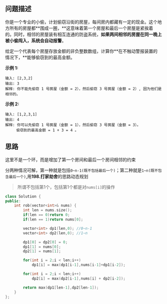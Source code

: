 ## 问题描述

你是一个专业的小偷，计划偷窃沿街的房屋，每间房内都藏有一定的现金。这个地方所有的房屋都**围成一圈，**这意味着第一个房屋和最后一个房屋是紧挨着的。同时，相邻的房屋装有相互连通的防盗系统，**如果两间相邻的房屋在同一晚上被小偷闯入，系统会自动报警**。

给定一个代表每个房屋存放金额的非负整数数组，计算你**在不触动警报装置的情况下，**能够偷窃到的最高金额。

**示例 1:**

```
输入: [2,3,2]
输出: 3
解释: 你不能先偷窃 1 号房屋（金额 = 2），然后偷窃 3 号房屋（金额 = 2）, 因为他们是相邻的。
```

**示例 2:**

```
输入: [1,2,3,1]
输出: 4
解释: 你可以先偷窃 1 号房屋（金额 = 1），然后偷窃 3 号房屋（金额 = 3）。
     偷窃到的最高金额 = 1 + 3 = 4 。
```

## 思路

这里不是一个环，而是增加了第一个房间和最后一个房间相邻的约束

分两种情况可解，第一种就是包括`0~n-1(既不包括最后一个)`；第二种就是`1~n(既不包含最后一个)`,用**198.打家劫舍**的思路动态规划

> 所谓不包括第1个，包括第1个都是对`nums[i]`的操作

```cpp
class Solution {
public:
    int rob(vector<int>& nums) {
        int len = nums.size();
        if(len == 0)return 0;
        if(len == 1)return nums[0];

        vector<int> dp1(len,0); //0~n-1
        vector<int> dp2(len,0); //1~n

        dp1[0] = dp2[0] = 0;
        dp1[1] = nums[0];
        dp2[1] = nums[1];

        for(int i = 2;i < len;i++)
            dp1[i] = max(dp1[i-1],nums[i-1]+dp1[i-2]);

        for(int i = 2;i < len;i++)
            dp2[i] = max(dp2[i-1],nums[i] + dp2[i-2]);

        return max(dp1[len-1],dp2[len-1]);
    }
};
```

